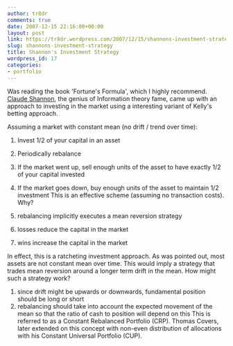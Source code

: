 ```yaml
---
author: tr8dr
comments: true
date: 2007-12-15 22:16:00+00:00
layout: post
link: https://tr8dr.wordpress.com/2007/12/15/shannons-investment-strategy/
slug: shannons-investment-strategy
title: Shannon's Investment Strategy
wordpress_id: 17
categories:
- portfolio
---
```


Was reading the book 'Fortune's Formula', which I highly recommend.   [Claude Shannon](http://en.wikipedia.org/wiki/Claude_Shannon), the genius of Information theory fame, came up with an approach to investing in the market using a interesting variant of Kelly's betting approach.  
  
Assuming a market with constant mean (no drift / trend over time):  


  1. Invest 1/2 of your capital in an asset
  2. Periodically rebalance
  3. If the market went up, sell enough units of the asset to have exactly 1/2 of your capital invested
  4. If the market goes down, buy enough units of the asset to maintain 1/2 investment
This is an effective scheme (assuming no transaction costs).   Why?  


  1. rebalancing implicitly executes a mean reversion strategy  

  2. losses reduce the capital in the market
  3. wins increase the capital in the market  

In effect, this is a ratcheting investment approach.  As was pointed out, most assets are not constant mean over time.  This would imply a strategy that trades mean reversion around a longer term drift in the mean.   How might such a strategy work?  


  1. since drift might be upwards or downwards, fundamental position should be long or short
  2. rebalancing should take into account the expected movement of the mean so that the ratio of cash to position will depend on this
This is referred to as a Constant Rebalanced Portfolio (CRP).   Thomas Covers, later extended on this concept with non-even distribution of allocations with his Constant Universal Portfolio (CUP).
